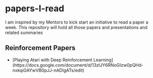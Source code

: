 # papers-I-read
I am inspired by my Mentors to kick start an initiative to read a paper a week. This repository will hold all those papers and presentations and related summaries

<h2>Reinforcement Papers</h2>

<ul>
<li>[Playing Atari with Deep Reinforcement Learning](https://docs.google.com/document/d/13zlJY6RNoGIzw0pQHd-nxkqiGAYwVB0pJJ-nADIgATs/edit)</li>

</ul>